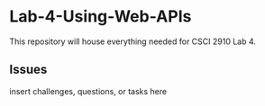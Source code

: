 # Lab-4-Using-Web-APIs
This repository will house everything needed for CSCI 2910 Lab 4.

## Issues
insert challenges, questions, or tasks here
